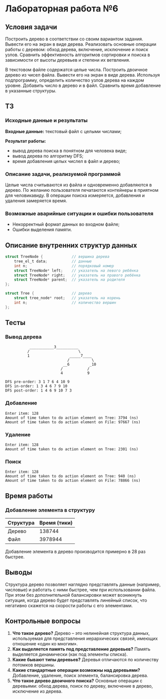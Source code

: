 # Лабораторная работа №6
## Условия задачи
Построить дерево в соответствии со своим вариантом задания. Вывести его на экран в виде дерева. Реализовать основные
операции работы с деревом: обход дерева, включение,  исключение и поиск узлов. Сравнить эффективность алгоритмов
сортировки и поиска в зависимости от высоты деревьев и степени их ветвления.

В текстовом файле содержатся целые числа. Построить двоичное дерево из чисел файла. Вывести его на экран в виде
дерева. Используя подпрограмму, определить количество узлов дерева на каждом уровне. Добавить число в дерево и в файл.
Сравнить время добавление в указанные структуры.

## ТЗ
### Исходные данные и результаты
**Входные данные:** текстовый файл с целыми числами;

**Результат работы:**
* вывод дерева поиска в понятном для человека виде;
* вывод дерева по алгоритму DFS;
* время добавления целых числел в файл и дерево;

### Описание задачи, реализуемой программой
Целые числа считываются из файла и одновременно добавляются в дерево. По желанию пользователя печатаются контейнеры в
приятном для человикавиду. В операции поиска измеряется, добавления и удаления замеряется время.

### Возможные аварийные ситуации и ошибки пользователя
* Некорректный формат данных во входном файле;
* Ошибки выделения памяти.

## Описание внутренних структур данных
```objectivec
struct TreeNode	{             // вершина дерева
    tree_el_t data;           // данные
    int n;                    // порядковый номер
    struct TreeNode* left;    // указатель на левого ребёнка
    struct TreeNode* right;   // указатель на правого ребёнка
    struct TreeNode* parent;  // указатель на родителя
};
```

```objectivec
struct Tree {                 // дерево
    struct tree_node* root;   // указатель на корень
    int n;                    // количество вершин
};
```

## Тесты
### Вывод дерева
```
           ___________3__________
          /                      \
          1                  _____7____
                            /          \
                          __6         _10 
                         /           /     
                         4           9      

DFS pre-order: 3 1 7 6 4 10 9 
DFS in-order: 1 3 4 6 7 9 10 
DFS post-order: 1 4 6 9 10 7 3 
```

### Добавление
```
Enter item: 128
Amount of time taken to do action element on Tree: 3794 (ns)
Amount of time taken to do action element on File: 97667 (ns)
```

### Удаление
```
Enter item: 128
Amount of time taken to do action element on Tree: 2301 (ns)
```

### Поиск
```
Enter item: 128
Amount of time taken to do action element on Tree: 940 (ns)
Amount of time taken to do action element on File: 78866 (ns)
```

## Время работы
### Добавление элемента в структуру 
| Структура | Время (тики) |
|-----------|--------------|
| Дерево | 138744 |
| Файл | 3978944 |

Добавление элемента в дерево производится примерно в 28 раз быстрее.

## Выводы
Структура дерево позволяет наглядно представлять данные (например, числовые) и работать с ними быстрее, чем при
использовании файла. При этом без дополнительной балансировки может возникнуть ситуация, когда дерево будет представлять
линейный список, что негативно скажется на скорости работы с его элементами.

## Контрольные вопросы
1. **Что такое дерево?** Дерево – это нелинейная структура данных, используемая для представления иерархических связей,
имеющих отношение «один ко многим». 
2. **Как выделяется память под представление деревьев?** Память выделяется динамически (как под элементы списка).
3. **Какие бывают типы деревьев?**  Деревья отличаются по количеству потомков вершины.
4. **Какие стандартные операции возможны над деревьями?** Добавление, удаление, поиск элемента, балансировка дерева.
5. **Что такое дерево двоичного поиска?** Основные операции с деревьями: обход дерева, поиск по дереву, включение в
дерево, исключение из дерева.
